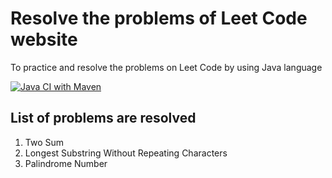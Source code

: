 # Resolve the problems of Leet Code website
To practice and resolve the problems on Leet Code by using Java language

[![Java CI with Maven](https://github.com/JackieFCA/com.nhannh.leetcode.problems/actions/workflows/buildMaven.yml/badge.svg)](https://github.com/JackieFCA/com.nhannh.leetcode.problems/actions/workflows/buildMaven.yml)
## List of problems are resolved
1. Two Sum
2. Longest Substring Without Repeating Characters
3. Palindrome Number
